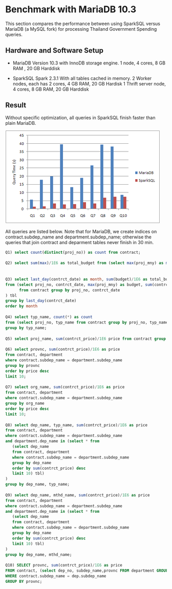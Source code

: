 # Benchmark with MariaDB 10.3
This section compares the performance between using SparkSQL versus MariaDB (a MySQL fork) for processing Thailand Government Spending queries.

## Hardware and Software Setup
- MariaDB
Version 10.3 with InnoDB storage engine.
1 node, 4 cores, 8 GB RAM , 20 GB Harddisk

- SparkSQL
Spark 2.3.1 With all tables cached in memory.
2 Worker nodes, each has 2 cores, 4 GB RAM, 20 GB Hardisk
1 Thrift server node, 4 cores, 8 GB RAM, 20 GB Harddisk


## Result
Without specific optimization, all queries in SparkSQL finish faster than plain MariaDB.

<img src="benchmark.png">

All queries are listed below. Note that for MariaDB, we create indices on contract.subdep_name and department.subdep_name; otherwise the queries that join contract and deparment tables never finish in 30 min.

```sql
Q1) select count(distinct(proj_no)) as count from contract;

Q2) select sum(max)/1E6 as total_budget from (select max(proj_mny) as max from contract group by proj_no) tbl;


Q3) select last_day(contrct_date) as month, sum(budget)/1E6 as total_budget, sum(price)/1E6 as total_price
from (select proj_no, contrct_date, max(proj_mny) as budget, sum(contrct_price) as price
      from contract group by proj_no, contrct_date
) tbl
group by last_day(contrct_date)
order by month

Q4) select typ_name, count(*) as count
from (select proj_no, typ_name from contract group by proj_no, typ_name) tbl
group by typ_name;

Q5) select proj_name, sum(contrct_price)/1E6 price from contract group by proj_name order by price desc limit 10;

Q6) select provnc, sum(contrct_price)/1E6 as price
from contract, department
where contract.subdep_name = department.subdep_name
group by provnc
order by price desc
limit 10;

Q7) select org_name, sum(contrct_price)/1E6 as price
from contract, department
where contract.subdep_name = department.subdep_name
group by org_name
order by price desc
limit 10;

Q8) select dep_name, typ_name, sum(contrct_price)/1E6 as price
from contract, department
where contract.subdep_name = department.subdep_name
and department.dep_name in (select * from
   (select dep_name
   from contract, department
   where contract.subdep_name = department.subdep_name
   group by dep_name
   order by sum(contrct_price) desc
   limit 10) tbl)
)
group by dep_name, typ_name;

Q9) select dep_name, mthd_name, sum(contrct_price)/1E6 as price
from contract, department
where contract.subdep_name = department.subdep_name
and department.dep_name in (select * from
   (select dep_name
   from contract, department
   where contract.subdep_name = department.subdep_name
   group by dep_name
   order by sum(contrct_price) desc
   limit 10) tbl)
)
group by dep_name, mthd_name;

Q10) SELECT provnc, sum(contrct_price)/1E6 as price
FROM contract, (select dep_no, subdep_name,provnc FROM department GROUP BY dep_no, subdep_name,provnc) dep
WHERE contract.subdep_name = dep.subdep_name
GROUP BY provnc;


```
